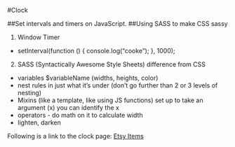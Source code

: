 #Clock

##Set intervals and timers on JavaScript.
##Using SASS to make CSS sassy

1. Window Timer
  * setInterval(function () { console.log(“cooke”); }, 1000);

2. SASS (Syntactically Awesome Style Sheets) difference from CSS
  * variables  $variableName (widths, heights, color)
  * nest rules in just what it’s under (don’t go further than 2 or 3 levels of nesting)
  * Mixins (like a template, like using JS functions) set up to take an argument (x) you can identify the x
  * operators - do math on it to calculate width
  * lighten, darken


Following is a link to the clock page:
[Etsy Items](https://eunheh.github.io/clock/)
